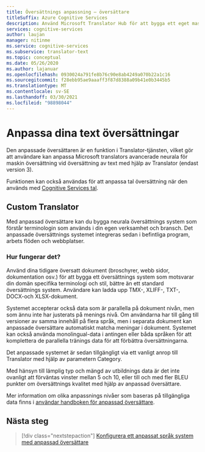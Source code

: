 ```yaml
---
title: Översättnings anpassning – översättare
titleSuffix: Azure Cognitive Services
description: Använd Microsoft Translator Hub för att bygga ett eget maskin översättnings system med önskad terminologi och stil.
services: cognitive-services
author: laujan
manager: nitinme
ms.service: cognitive-services
ms.subservice: translator-text
ms.topic: conceptual
ms.date: 05/26/2020
ms.author: lajanuar
ms.openlocfilehash: 0930024a791fe8b76c90e8ab4249a070b22a1c16
ms.sourcegitcommit: f28ebb95ae9aaaff3f87d8388a09b41e0b3445b5
ms.translationtype: MT
ms.contentlocale: sv-SE
ms.lasthandoff: 03/30/2021
ms.locfileid: "98898044"
---
```

# <a name="customize-your-text-translations"></a>Anpassa dina text översättningar

Den anpassade översättaren är en funktion i Translator-tjänsten, vilket gör att användare kan anpassa Microsoft translators avancerade neurala för maskin översättning vid översättning av text med hjälp av Translator (endast version 3).

Funktionen kan också användas för att anpassa tal översättning när den används med [Cognitive Services tal](../speech-service/index.yml).

## <a name="custom-translator"></a>Custom Translator

Med anpassad översättare kan du bygga neurala översättnings system som förstår terminologin som används i din egen verksamhet och bransch. Det anpassade översättnings systemet integreras sedan i befintliga program, arbets flöden och webbplatser.

### <a name="how-does-it-work"></a>Hur fungerar det?

Använd dina tidigare översatt dokument (broschyrer, webb sidor, dokumentation osv.) för att bygga ett översättnings system som motsvarar din domän specifika terminologi och stil, bättre än ett standard översättnings system. Användare kan ladda upp TMX-, XLIFF-, TXT-, DOCX-och XLSX-dokument.  

Systemet accepterar också data som är parallella på dokument nivån, men som ännu inte har justerats på menings nivå. Om användarna har till gång till versioner av samma innehåll på flera språk, men i separata dokument kan anpassade översättare automatiskt matcha meningar i dokument.  Systemet kan också använda monolingual-data i antingen eller båda språken för att komplettera de parallella tränings data för att förbättra översättningarna.

Det anpassade systemet är sedan tillgängligt via ett vanligt anrop till Translator med hjälp av parametern Category.

Med hänsyn till lämplig typ och mängd av utbildnings data är det inte ovanligt att förväntas vinster mellan 5 och 10, eller till och med fler BLEU punkter om översättnings kvalitet med hjälp av anpassad översättare.

Mer information om olika anpassnings nivåer som baseras på tillgängliga data finns i [användar handboken för anpassad översättare](./custom-translator/overview.md).

## <a name="next-steps"></a>Nästa steg

> [!div class="nextstepaction"]
> [Konfigurera ett anpassat språk system med anpassad översättare](./custom-translator/overview.md)
